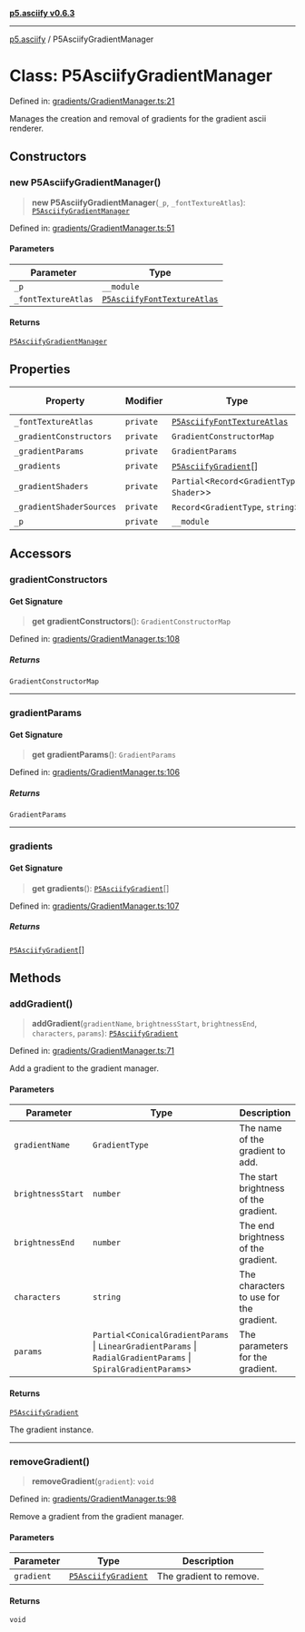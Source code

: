 [**p5.asciify v0.6.3**](../README.md)

***

[p5.asciify](../globals.md) / P5AsciifyGradientManager

# Class: P5AsciifyGradientManager

Defined in: [gradients/GradientManager.ts:21](https://github.com/humanbydefinition/p5-asciify/blob/1a27890fc6c8c052abc0ef6e129ce2e94a0e661c/src/lib/gradients/GradientManager.ts#L21)

Manages the creation and removal of gradients for the gradient ascii renderer.

## Constructors

### new P5AsciifyGradientManager()

> **new P5AsciifyGradientManager**(`_p`, `_fontTextureAtlas`): [`P5AsciifyGradientManager`](P5AsciifyGradientManager.md)

Defined in: [gradients/GradientManager.ts:51](https://github.com/humanbydefinition/p5-asciify/blob/1a27890fc6c8c052abc0ef6e129ce2e94a0e661c/src/lib/gradients/GradientManager.ts#L51)

#### Parameters

| Parameter | Type |
| ------ | ------ |
| `_p` | `__module` |
| `_fontTextureAtlas` | [`P5AsciifyFontTextureAtlas`](P5AsciifyFontTextureAtlas.md) |

#### Returns

[`P5AsciifyGradientManager`](P5AsciifyGradientManager.md)

## Properties

| Property | Modifier | Type | Default value | Defined in |
| ------ | ------ | ------ | ------ | ------ |
| <a id="_fonttextureatlas-1"></a> `_fontTextureAtlas` | `private` | [`P5AsciifyFontTextureAtlas`](P5AsciifyFontTextureAtlas.md) | `undefined` | [gradients/GradientManager.ts:53](https://github.com/humanbydefinition/p5-asciify/blob/1a27890fc6c8c052abc0ef6e129ce2e94a0e661c/src/lib/gradients/GradientManager.ts#L53) |
| <a id="_gradientconstructors"></a> `_gradientConstructors` | `private` | `GradientConstructorMap` | `undefined` | [gradients/GradientManager.ts:38](https://github.com/humanbydefinition/p5-asciify/blob/1a27890fc6c8c052abc0ef6e129ce2e94a0e661c/src/lib/gradients/GradientManager.ts#L38) |
| <a id="_gradientparams"></a> `_gradientParams` | `private` | `GradientParams` | `undefined` | [gradients/GradientManager.ts:22](https://github.com/humanbydefinition/p5-asciify/blob/1a27890fc6c8c052abc0ef6e129ce2e94a0e661c/src/lib/gradients/GradientManager.ts#L22) |
| <a id="_gradients"></a> `_gradients` | `private` | [`P5AsciifyGradient`](P5AsciifyGradient.md)[] | `[]` | [gradients/GradientManager.ts:49](https://github.com/humanbydefinition/p5-asciify/blob/1a27890fc6c8c052abc0ef6e129ce2e94a0e661c/src/lib/gradients/GradientManager.ts#L49) |
| <a id="_gradientshaders"></a> `_gradientShaders` | `private` | `Partial`\<`Record`\<`GradientType`, `Shader`\>\> | `{}` | [gradients/GradientManager.ts:36](https://github.com/humanbydefinition/p5-asciify/blob/1a27890fc6c8c052abc0ef6e129ce2e94a0e661c/src/lib/gradients/GradientManager.ts#L36) |
| <a id="_gradientshadersources"></a> `_gradientShaderSources` | `private` | `Record`\<`GradientType`, `string`\> | `undefined` | [gradients/GradientManager.ts:29](https://github.com/humanbydefinition/p5-asciify/blob/1a27890fc6c8c052abc0ef6e129ce2e94a0e661c/src/lib/gradients/GradientManager.ts#L29) |
| <a id="_p-1"></a> `_p` | `private` | `__module` | `undefined` | [gradients/GradientManager.ts:52](https://github.com/humanbydefinition/p5-asciify/blob/1a27890fc6c8c052abc0ef6e129ce2e94a0e661c/src/lib/gradients/GradientManager.ts#L52) |

## Accessors

### gradientConstructors

#### Get Signature

> **get** **gradientConstructors**(): `GradientConstructorMap`

Defined in: [gradients/GradientManager.ts:108](https://github.com/humanbydefinition/p5-asciify/blob/1a27890fc6c8c052abc0ef6e129ce2e94a0e661c/src/lib/gradients/GradientManager.ts#L108)

##### Returns

`GradientConstructorMap`

***

### gradientParams

#### Get Signature

> **get** **gradientParams**(): `GradientParams`

Defined in: [gradients/GradientManager.ts:106](https://github.com/humanbydefinition/p5-asciify/blob/1a27890fc6c8c052abc0ef6e129ce2e94a0e661c/src/lib/gradients/GradientManager.ts#L106)

##### Returns

`GradientParams`

***

### gradients

#### Get Signature

> **get** **gradients**(): [`P5AsciifyGradient`](P5AsciifyGradient.md)[]

Defined in: [gradients/GradientManager.ts:107](https://github.com/humanbydefinition/p5-asciify/blob/1a27890fc6c8c052abc0ef6e129ce2e94a0e661c/src/lib/gradients/GradientManager.ts#L107)

##### Returns

[`P5AsciifyGradient`](P5AsciifyGradient.md)[]

## Methods

### addGradient()

> **addGradient**(`gradientName`, `brightnessStart`, `brightnessEnd`, `characters`, `params`): [`P5AsciifyGradient`](P5AsciifyGradient.md)

Defined in: [gradients/GradientManager.ts:71](https://github.com/humanbydefinition/p5-asciify/blob/1a27890fc6c8c052abc0ef6e129ce2e94a0e661c/src/lib/gradients/GradientManager.ts#L71)

Add a gradient to the gradient manager.

#### Parameters

| Parameter | Type | Description |
| ------ | ------ | ------ |
| `gradientName` | `GradientType` | The name of the gradient to add. |
| `brightnessStart` | `number` | The start brightness of the gradient. |
| `brightnessEnd` | `number` | The end brightness of the gradient. |
| `characters` | `string` | The characters to use for the gradient. |
| `params` | `Partial`\<`ConicalGradientParams` \| `LinearGradientParams` \| `RadialGradientParams` \| `SpiralGradientParams`\> | The parameters for the gradient. |

#### Returns

[`P5AsciifyGradient`](P5AsciifyGradient.md)

The gradient instance.

***

### removeGradient()

> **removeGradient**(`gradient`): `void`

Defined in: [gradients/GradientManager.ts:98](https://github.com/humanbydefinition/p5-asciify/blob/1a27890fc6c8c052abc0ef6e129ce2e94a0e661c/src/lib/gradients/GradientManager.ts#L98)

Remove a gradient from the gradient manager.

#### Parameters

| Parameter | Type | Description |
| ------ | ------ | ------ |
| `gradient` | [`P5AsciifyGradient`](P5AsciifyGradient.md) | The gradient to remove. |

#### Returns

`void`
